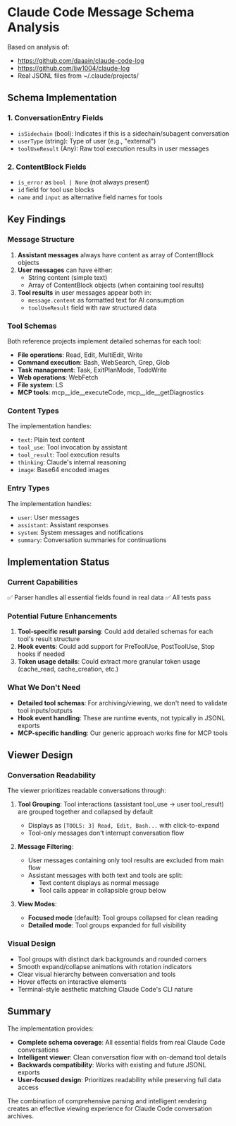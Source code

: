 # Claude Code Message Schema Analysis

Based on analysis of:
- https://github.com/daaain/claude-code-log
- https://github.com/ljw1004/claude-log
- Real JSONL files from ~/.claude/projects/

## Schema Implementation

### 1. ConversationEntry Fields
- `isSidechain` (bool): Indicates if this is a sidechain/subagent conversation
- `userType` (string): Type of user (e.g., "external")
- `toolUseResult` (Any): Raw tool execution results in user messages

### 2. ContentBlock Fields
- `is_error` as `bool | None` (not always present)
- `id` field for tool use blocks
- `name` and `input` as alternative field names for tools

## Key Findings

### Message Structure
1. **Assistant messages** always have content as array of ContentBlock objects
2. **User messages** can have either:
   - String content (simple text)
   - Array of ContentBlock objects (when containing tool results)
3. **Tool results** in user messages appear both in:
   - `message.content` as formatted text for AI consumption
   - `toolUseResult` field with raw structured data

### Tool Schemas
Both reference projects implement detailed schemas for each tool:
- **File operations**: Read, Edit, MultiEdit, Write
- **Command execution**: Bash, WebSearch, Grep, Glob
- **Task management**: Task, ExitPlanMode, TodoWrite
- **Web operations**: WebFetch
- **File system**: LS
- **MCP tools**: mcp__ide__executeCode, mcp__ide__getDiagnostics

### Content Types
The implementation handles:
- `text`: Plain text content
- `tool_use`: Tool invocation by assistant
- `tool_result`: Tool execution results
- `thinking`: Claude's internal reasoning
- `image`: Base64 encoded images

### Entry Types
The implementation handles:
- `user`: User messages
- `assistant`: Assistant responses
- `system`: System messages and notifications
- `summary`: Conversation summaries for continuations

## Implementation Status

### Current Capabilities
✅ Parser handles all essential fields found in real data
✅ All tests pass

### Potential Future Enhancements
1. **Tool-specific result parsing**: Could add detailed schemas for each tool's result structure
2. **Hook events**: Could add support for PreToolUse, PostToolUse, Stop hooks if needed
3. **Token usage details**: Could extract more granular token usage (cache_read, cache_creation, etc.)

### What We Don't Need
- **Detailed tool schemas**: For archiving/viewing, we don't need to validate tool inputs/outputs
- **Hook event handling**: These are runtime events, not typically in JSONL exports
- **MCP-specific handling**: Our generic approach works fine for MCP tools

## Viewer Design

### Conversation Readability
The viewer prioritizes readable conversations through:

1. **Tool Grouping**: Tool interactions (assistant tool_use → user tool_result) are grouped together and collapsed by default
   - Displays as `[TOOLS: 3] Read, Edit, Bash...` with click-to-expand
   - Tool-only messages don't interrupt conversation flow

2. **Message Filtering**: 
   - User messages containing only tool results are excluded from main flow
   - Assistant messages with both text and tools are split:
     - Text content displays as normal message
     - Tool calls appear in collapsible group below

3. **View Modes**:
   - **Focused mode** (default): Tool groups collapsed for clean reading
   - **Detailed mode**: Tool groups expanded for full visibility

### Visual Design
- Tool groups with distinct dark backgrounds and rounded corners
- Smooth expand/collapse animations with rotation indicators
- Clear visual hierarchy between conversation and tools
- Hover effects on interactive elements
- Terminal-style aesthetic matching Claude Code's CLI nature

## Summary

The implementation provides:
- **Complete schema coverage**: All essential fields from real Claude Code conversations
- **Intelligent viewer**: Clean conversation flow with on-demand tool details  
- **Backwards compatibility**: Works with existing and future JSONL exports
- **User-focused design**: Prioritizes readability while preserving full data access

The combination of comprehensive parsing and intelligent rendering creates an effective viewing experience for Claude Code conversation archives.